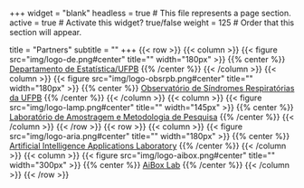 +++
widget = "blank"
headless = true  # This file represents a page section.
active = true  # Activate this widget? true/false
weight = 125  # Order that this section will appear.

title = "Partners"
subtitle = ""
+++
{{< row >}}
{{< column >}}
{{< figure src="img/logo-de.png#center" title="" width="180px" >}}
{{% center %}}
[Departamento de Estatística/UFPB](https://www.ufpb.br/de)
{{% /center %}}
{{< /column >}}
{{< column >}}
{{< figure src="img/logo-obsrpb.png#center" title="" width="180px" >}}
{{% center %}}
[Observatório de Síndromes Respiratórias da UFPB](http://obsrpb.com.br/ufpb/)
{{% /center %}}
{{< /column >}}
{{< column >}}
{{< figure src="img/logo-lamp.png#center" title="" width="145px" >}}
{{% center %}}
[Laboratório de Amostragem e Metodologia de Pesquisa](https://www.ufpb.br/de/contents/paginas/lamp/lamp-laboratorio-de-amostragem-e-metodologia-de-pesquisa)
{{% /center %}}
{{< /column >}}
{{< /row >}}
{{< row >}}
{{< column >}}
{{< figure src="img/logo-aria.png#center" title="" width="180px" >}}
{{% center %}}
[Artificial Intelligence Applications Laboratory](https://aria.ci.ufpb.br/)
{{% /center %}}
{{< /column >}}
{{< column >}}
{{< figure src="img/logo-aibox.png#center" title="" width="300px" >}}
{{% center %}}
[AiBox Lab](http://aiboxlab.org/en/)
{{% /center %}}
{{< /column >}}
{{< /row >}}